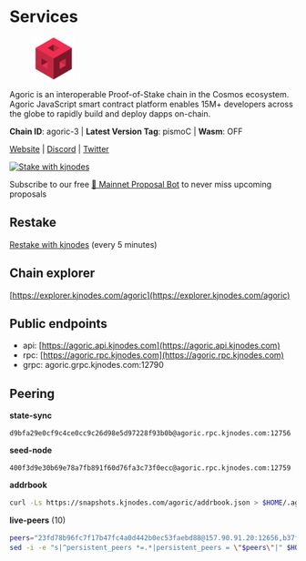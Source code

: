 # Services

<figure><img src="https://raw.githubusercontent.com/kj89/cosmos-images/main/logos/agoric.png" alt=""><figcaption></figcaption></figure>

Agoric is an interoperable Proof-of-Stake chain in the Cosmos ecosystem.  Agoric JavaScript smart contract platform enables 15M+ developers across the  globe to rapidly build and deploy dapps on-chain.

**Chain ID**: agoric-3 | **Latest Version Tag**: pismoC | **Wasm**: OFF

[Website](https://agoric.com) | [Discord](https://discord.com/invite/qDW8DRes4s) | [Twitter](https://twitter.com/agoric)

[![Stake with kjnodes](https://i.ibb.co/cr44Q8j/button-stake-with-kjnodes.png)](https://restake.app/agoric/agoricvaloper1ku5sm2twlsywdrp4wz3kfwgyrtqtp0lpr3nvk8)

Subscribe to our free [🤖 Mainnet Proposal Bot](https://t.me/kjnodes_proposal_bot) to never miss upcoming proposals

## Restake

[Restake with kjnodes](https://restake.app/agoric/agoricvaloper1ku5sm2twlsywdrp4wz3kfwgyrtqtp0lpr3nvk8) (every 5 minutes)
## Chain explorer
[https://explorer.kjnodes.com/agoric](https://explorer.kjnodes.com/agoric)

## Public endpoints

* api: [https://agoric.api.kjnodes.com](https://agoric.api.kjnodes.com)
* rpc: [https://agoric.rpc.kjnodes.com](https://agoric.rpc.kjnodes.com)
* grpc: agoric.grpc.kjnodes.com:12790

## Peering

**state-sync**

```text
d9bfa29e0cf9c4ce0cc9c26d98e5d97228f93b0b@agoric.rpc.kjnodes.com:12756
```

**seed-node**

```text
400f3d9e30b69e78a7fb891f60d76fa3c73f0ecc@agoric.rpc.kjnodes.com:12759
```

**addrbook**
```bash
curl -Ls https://snapshots.kjnodes.com/agoric/addrbook.json > $HOME/.agoric/config/addrbook.json
```

**live-peers** (10)
```bash
peers="23fd78b96fc7f17b47fc4a0d442b0ec53faebd88@157.90.91.20:12656,b37f20e94ab5164cfcc25c3ba5816ba5a272a22c@46.4.116.21:26656,0464c8dded70d01f5ab50a8d6047a6b27ddf2ccd@84.244.95.232:26656,506f9bca6ce2f29a2556427f90693a8ee1b100ff@178.128.238.183:26060,d9bfa29e0cf9c4ce0cc9c26d98e5d97228f93b0b@65.109.88.38:12756,cccbc2151821e498e03a3a3df9115618571262a7@35.215.1.238:26656,ca4c3b9d0cf78d934a3b972c328db2e4a9a66c42@64.32.40.114:26656,f095bb53006ebddcbbf29c8df70dddcba6419e36@142.93.145.13:26656,cf6854b4615508d264ad4404061b083aa70ce9c8@34.72.229.79:26656,1cbe5f5c77610bb6568332e026a3b516edeb0121@65.21.234.47:21156"
sed -i -e "s|^persistent_peers *=.*|persistent_peers = \"$peers\"|" $HOME/.agoric/config/config.toml
```
